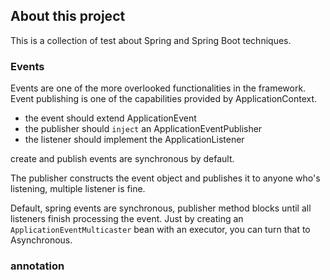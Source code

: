## About this project 
This is a collection of test about Spring and Spring Boot techniques.

### Events
Events are one of the more overlooked functionalities in the framework. Event publishing is one of the capabilities provided by ApplicationContext.

- the event should extend ApplicationEvent
- the publisher should `inject` an ApplicationEventPublisher 
- the listener should implement the ApplicationListener 

create and publish events are synchronous by default.

The publisher constructs the event object and publishes it to anyone who's listening, multiple listener is fine.

Default, spring events are synchronous, publisher method blocks until all listeners finish processing the event. Just by creating an `ApplicationEventMulticaster` bean with an executor, you can turn that to Asynchronous.


### annotation